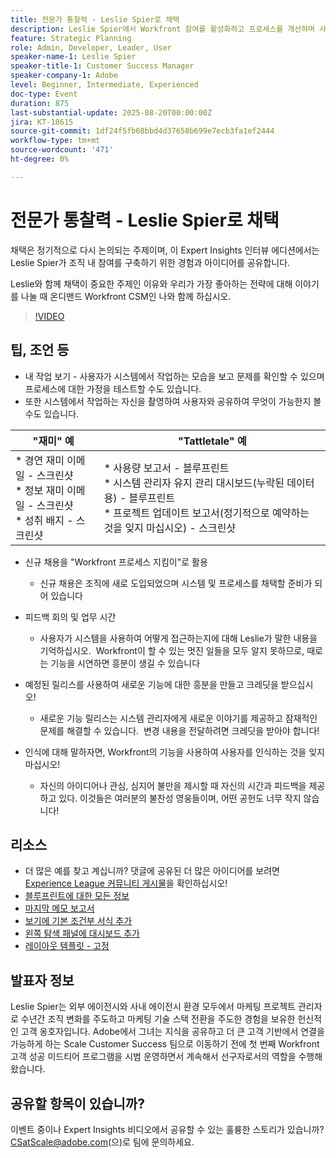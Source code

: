 ```yaml
---
title: 전문가 통찰력 - Leslie Spier로 채택
description: Leslie Spier에서 Workfront 참여를 활성화하고 프로세스를 개선하며 사용자 기여를 인식하는 채택 전략에 대해 알아봅니다.
feature: Strategic Planning
role: Admin, Developer, Leader, User
speaker-name-1: Leslie Spier
speaker-title-1: Customer Success Manager
speaker-company-1: Adobe
level: Beginner, Intermediate, Experienced
doc-type: Event
duration: 875
last-substantial-update: 2025-08-20T00:00:00Z
jira: KT-18615
source-git-commit: 1df24f5fb68bbd4d37658b699e7ecb3fa1ef2444
workflow-type: tm+mt
source-wordcount: '471'
ht-degree: 0%

---
```



# 전문가 통찰력 - Leslie Spier로 채택

채택은 정기적으로 다시 논의되는 주제이며, 이 Expert Insights 인터뷰 에디션에서는 Leslie Spier가 조직 내 참여를 구축하기 위한 경험과 아이디어를 공유합니다.

Leslie와 함께 채택이 중요한 주제인 이유와 우리가 가장 좋아하는 전략에 대해 이야기를 나눌 때 온디맨드 Workfront CSM인 나와 함께 하십시오.

>[!VIDEO](https://video.tv.adobe.com/v/3469893/?learn=on&enablevpops)

## 팁, 조언 등

* 내 작업 보기 - 사용자가 시스템에서 작업하는 모습을 보고 문제를 확인할 수 있으며 프로세스에 대한 가정을 테스트할 수도 있습니다. 
* 또한 시스템에서 작업하는 자신을 촬영하여 사용자와 공유하여 무엇이 가능한지 볼 수도 있습니다. 


| &quot;재미&quot; 예  | &quot;Tattletale&quot; 예 |
|---|---|
| * 경연 재미 이메일 - 스크린샷 <br> * 정보 재미 이메일 - 스크린샷 <br> * 성취 배지 - 스크린샷  | * 사용량 보고서 - 블루프린트 <br> * 시스템 관리자 유지 관리 대시보드(누락된 데이터용) - 블루프린트 <br> * 프로젝트 업데이트 보고서(정기적으로 예약하는 것을 잊지 마십시오) - 스크린샷 |


* 신규 채용을 &quot;Workfront 프로세스 지킴이&quot;로 활용 
   * 신규 채용은 조직에 새로 도입되었으며 시스템 및 프로세스를 채택할 준비가 되어 있습니다 

* 피드백 회의 및 업무 시간 
   * 사용자가 시스템을 사용하여 어떻게 접근하는지에 대해 Leslie가 말한 내용을 기억하십시오.  Workfront이 할 수 있는 멋진 일들을 모두 알지 못하므로, 때로는 기능을 시연하면 흥분이 생길 수 있습니다 

* 예정된 릴리스를 사용하여 새로운 기능에 대한 흥분을 만들고 크레딧을 받으십시오! 
   * 새로운 기능 릴리스는 시스템 관리자에게 새로운 이야기를 제공하고 잠재적인 문제를 해결할 수 있습니다.  변경 내용을 전달하려면 크레딧을 받아야 합니다! 

* 인식에 대해 말하자면, Workfront의 기능을 사용하여 사용자를 인식하는 것을 잊지 마십시오! 
   * 자신의 아이디어나 관심, 심지어 불만을 제시할 때 자신의 시간과 피드백을 제공하고 있다. 이것들은 여러분의 불찬성 영웅들이며, 어떤 공헌도 너무 작지 않습니다!  

## 리소스

* 더 많은 예를 찾고 계십니까? 댓글에 공유된 더 많은 아이디어를 보려면 [Experience League 커뮤니티 게시물](https://experienceleaguecommunities.adobe.com/t5/workfront-discussions/video-august-2023-workfront-expert-insights-adoption-with-leslie/td-p/613314?profile.language=ko)을 확인하십시오!
* [블루프린트에 대한 모든 정보](https://experienceleague.adobe.com/docs/workfront/using/administration-and-setup/blueprints/blueprints.html?lang=ko)
* [마지막 메모 보고서](https://experienceleague.adobe.com/docs/workfront/using/basics/update-work-items-view-updates/view-all-updates-in-a-report.html?lang=ko)
* [보기에 기본 조건부 서식 추가](https://experienceleague.adobe.com/docs/workfront-learn/tutorials-workfront/reporting/basic-reporting/add-basic-conditional-formatting-to-a-view.html?lang=ko)
* [왼쪽 탐색 패널에 대시보드 추가](https://experienceleague.adobe.com/docs/workfront/using/basics/navigate/simplified-left-navigation.html?lang=ko)
* [레이아웃 템플릿 - 고정](https://experienceleague.adobe.com/docs/workfront/using/administration-and-setup/customize/layout-templates/customize-pinned-pages.html?lang=ko)

## 발표자 정보

Leslie Spier는 외부 에이전시와 사내 에이전시 환경 모두에서 마케팅 프로젝트 관리자로 수년간 조직 변화를 주도하고 마케팅 기술 스택 전환을 주도한 경험을 보유한 헌신적인 고객 옹호자입니다. Adobe에서 그녀는 지식을 공유하고 더 큰 고객 기반에서 연결을 가능하게 하는 Scale Customer Success 팀으로 이동하기 전에 첫 번째 Workfront 고객 성공 미드티어 프로그램을 시범 운영하면서 계속해서 선구자로서의 역할을 수행해 왔습니다. 

## 공유할 항목이 있습니까?

이벤트 중이나 Expert Insights 비디오에서 공유할 수 있는 훌륭한 스토리가 있습니까? [CSatScale@adobe.com](mailto:CSatScale@adobe.com)(으)로 팀에 문의하세요.
